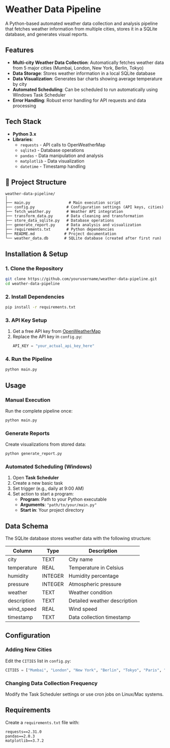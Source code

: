 # Weather Data Pipeline

A Python-based automated weather data collection and analysis pipeline that fetches weather information from multiple cities, stores it in a SQLite database, and generates visual reports.

## Features

- **Multi-city Weather Data Collection**: Automatically fetches weather data from 5 major cities (Mumbai, London, New York, Berlin, Tokyo)
- **Data Storage**: Stores weather information in a local SQLite database
- **Data Visualization**: Generates bar charts showing average temperature by city
- **Automated Scheduling**: Can be scheduled to run automatically using Windows Task Scheduler
- **Error Handling**: Robust error handling for API requests and data processing

## Tech Stack

- **Python 3.x**
- **Libraries**:
  - `requests` - API calls to OpenWeatherMap
  - `sqlite3` - Database operations
  - `pandas` - Data manipulation and analysis
  - `matplotlib` - Data visualization
  - `datetime` - Timestamp handling

## 📁 Project Structure

```
weather-data-pipeline/
│
├── main.py                 # Main execution script
├── config.py              # Configuration settings (API keys, cities)
├── fetch_weather.py       # Weather API integration
├── transform_data.py      # Data cleaning and transformation
├── store_data_sqlite.py   # Database operations
├── generate_report.py     # Data analysis and visualization
├── requirements.txt       # Python dependencies
├── README.md             # Project documentation
└── weather_data.db       # SQLite database (created after first run)
```

## Installation & Setup

### 1. Clone the Repository
```bash
git clone https://github.com/yourusername/weather-data-pipeline.git
cd weather-data-pipeline
```

### 2. Install Dependencies
```bash
pip install -r requirements.txt
```

### 3. API Key Setup
1. Get a free API key from [OpenWeatherMap](https://openweathermap.org/api)
2. Replace the API key in `config.py`:
   ```python
   API_KEY = "your_actual_api_key_here"
   ```

### 4. Run the Pipeline
```bash
python main.py
```

## Usage

### Manual Execution
Run the complete pipeline once:
```bash
python main.py
```

### Generate Reports
Create visualizations from stored data:
```bash
python generate_report.py
```

### Automated Scheduling (Windows)
1. Open **Task Scheduler**
2. Create a new basic task
3. Set trigger (e.g., daily at 9:00 AM)
4. Set action to start a program:
   - **Program**: Path to your Python executable
   - **Arguments**: `"path/to/your/main.py"`
   - **Start in**: Your project directory

## Data Schema

The SQLite database stores weather data with the following structure:

| Column | Type | Description |
|--------|------|-------------|
| city | TEXT | City name |
| temperature | REAL | Temperature in Celsius |
| humidity | INTEGER | Humidity percentage |
| pressure | INTEGER | Atmospheric pressure |
| weather | TEXT | Weather condition |
| description | TEXT | Detailed weather description |
| wind_speed | REAL | Wind speed |
| timestamp | TEXT | Data collection timestamp |

## Configuration

### Adding New Cities
Edit the `CITIES` list in `config.py`:
```python
CITIES = ["Mumbai", "London", "New York", "Berlin", "Tokyo", "Paris", "Sydney"]
```

### Changing Data Collection Frequency
Modify the Task Scheduler settings or use cron jobs on Linux/Mac systems.

## Requirements

Create a `requirements.txt` file with:
```
requests==2.31.0
pandas==2.0.3
matplotlib==3.7.2
```
